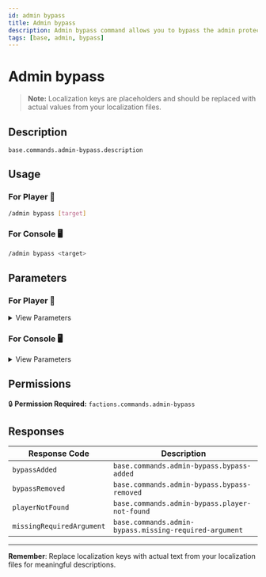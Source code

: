 ```yaml
---
id: admin bypass
title: Admin bypass
description: Admin bypass command allows you to bypass the admin protection of a player.
tags: [base, admin, bypass]
---
```


# Admin bypass

> **Note:** Localization keys are placeholders and should be replaced with actual values from your localization files.

## Description

`base.commands.admin-bypass.description`

## Usage

### For Player 👤

```bash
/admin bypass [target]
```

### For Console 🖥️

```bash
/admin bypass <target>
```

## Parameters

### For Player 👤

<details>
<summary>View Parameters</summary>

| Parameter | Type | Required | Description |
|-----------|------|----------|-------------|
| target | Player | No | `base.commands.admin-bypass.arguments.target.description` |

</details>

### For Console 🖥️

<details>
<summary>View Parameters</summary>

| Parameter | Type | Required | Description |
|-----------|------|----------|-------------|
| target | Player | Yes | `base.commands.admin-bypass.arguments.target.description` |

</details>

## Permissions

🔒 **Permission Required:** `factions.commands.admin-bypass`

## Responses

| Response Code             | Description                                         |
|---------------------------|-----------------------------------------------------|
| `bypassAdded` | `base.commands.admin-bypass.bypass-added` |
| `bypassRemoved` | `base.commands.admin-bypass.bypass-removed` |
| `playerNotFound` | `base.commands.admin-bypass.player-not-found` |
| `missingRequiredArgument` | `base.commands.admin-bypass.missing-required-argument` |

---
**Remember**: Replace localization keys with actual text from your localization files for meaningful descriptions.
